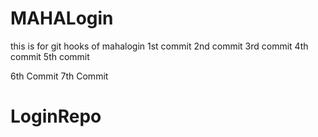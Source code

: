 # MAHALogin
this is for git hooks  of mahalogin
1st commit
2nd commit
3rd commit
4th commit
5th commit

6th Commit
7th Commit
# LoginRepo
